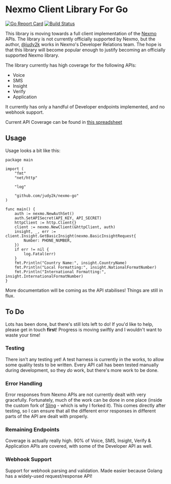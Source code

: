 # Nexmo Client Library For Go

[![Go Report Card](https://goreportcard.com/badge/github.com/judy2k/nexmo-go)](https://goreportcard.com/report/github.com/judy2k/nexmo-go)
[![Build Status](https://travis-ci.org/judy2k/nexmo-go.svg?branch=master)](https://travis-ci.org/judy2k/nexmo-go)

This library is moving towards a full client implementation of the
[Nexmo](https://www.nexmo.com/) APIs. The library is not currently officially
supported by Nexmo, but the author, [@judy2k](https://twitter.com/judy2k)
works in Nexmo's Developer Relations team. The hope is that this library will 
become popular enough to justify becoming an officially supported
Nexmo library.

The library currently has high coverage for the following APIs:

* Voice
* SMS
* Insight
* Verify
* Application

It currently has only a handful of Developer endpoints implemented, and no
webhook support.

Current API Coverage can be found in [this spreadsheet](https://docs.google.com/spreadsheets/d/19lsAoW2oiGMK7Xg0dOw5KPdOOix1Oo-GaTWkRyVRMXI/pubhtml#)

## Usage

Usage looks a bit like this:

```golang
package main

import (
	"fmt"
	"net/http"

	"log"

	"github.com/judy2k/nexmo-go"
)

func main() {
	auth := nexmo.NewAuthSet()
	auth.SetAPISecret(API_KEY, API_SECRET)
	httpClient := http.Client{}
	client := nexmo.NewClient(&httpClient, auth)
	insight, _, err := client.Insight.GetBasicInsight(nexmo.BasicInsightRequest{
		Number: PHONE_NUMBER,
	})
	if err != nil {
		log.Fatal(err)
	}
	fmt.Println("Country Name:", insight.CountryName)
	fmt.Println("Local Formatting:", insight.NationalFormatNumber)
	fmt.Println("International Formatting:", insight.InternationalFormatNumber)
}
```

More documentation will be coming as the API stabilises! Things are still in flux.

## To Do

Lots has been done, but there's still lots left to do! If you'd like to help,
please get in touch **first**! Progress is moving swiftly and I wouldn't want
to waste your time!

### Testing

There isn't any testing yet! A test harness is currently in the works, to
allow some quality tests to be written. Every API call has been tested
manually during development, so they *do* work, but there's more work to
be done.

### Error Handling

Error responses from Nexmo APIs are not currently dealt with very gracefully.
Fortunately, much of the work can be done in one place (inside the custom fork
of [Sling](https://github.com/dghubble/sling) - which is why I forked it).
This comes directly after testing, so I can ensure that all the different
error responses in different parts of the API are dealt with properly.

### Remaining Endpoints

Coverage is actually really high. 90% of Voice, SMS, Insight, Verify &
Application APIs are covered, with some of the Developer API as well.

### Webhook Support

Support for webhook parsing and validation. Made easier because Golang has
a widely-used request/response API!